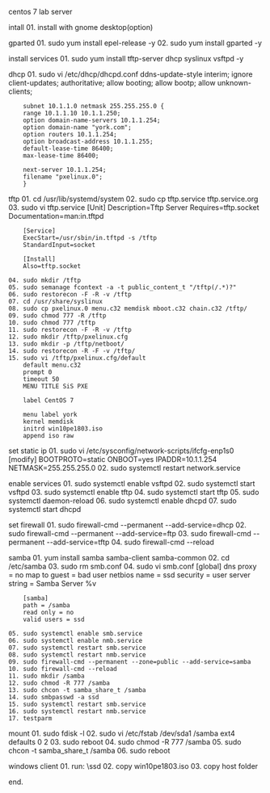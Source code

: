 centos 7 lab server

intall
	01. install with gnome desktop(option)

gparted
	01. sudo yum install epel-release -y
	02. sudo yum install gparted -y

install services
	01. sudo yum install tftp-server dhcp syslinux vsftpd -y

dhcp
	01. sudo vi /etc/dhcp/dhcpd.conf
		ddns-update-style interim;
		ignore client-updates;
		authoritative;
		allow booting;
		allow bootp;
		allow unknown-clients;

		subnet 10.1.1.0 netmask 255.255.255.0 {
		range 10.1.1.10 10.1.1.250;
		option domain-name-servers 10.1.1.254;
		option domain-name "york.com";
		option routers 10.1.1.254;
		option broadcast-address 10.1.1.255;
		default-lease-time 86400;
		max-lease-time 86400;

		next-server 10.1.1.254;
		filename "pxelinux.0";
		}

tftp
	01. cd /usr/lib/systemd/system
	02. sudo cp tftp.service tftp.service.org
	03. sudo vi tftp.service
		[Unit]
		Description=Tftp Server
		Requires=tftp.socket
		Documentation=man:in.tftpd

		[Service]
		ExecStart=/usr/sbin/in.tftpd -s /tftp
		StandardInput=socket

		[Install]
		Also=tftp.socket

	04. sudo mkdir /tftp
	05. sudo semanage fcontext -a -t public_content_t "/tftp(/.*)?"
	06. sudo restorecon -F -R -v /tftp
	07. cd /usr/share/syslinux
	08. sudo cp pxelinux.0 menu.c32 memdisk mboot.c32 chain.c32 /tftp/
	09. sudo chmod 777 -R /tftp
	10. sudo chmod 777 /tftp
	11. sudo restorecon -F -R -v /tftp
	12. sudo mkdir /tftp/pxelinux.cfg
	13. sudo mkdir -p /tftp/netboot/
	14. sudo restorecon -R -F -v /tftp/
	15. sudo vi /tftp/pxelinux.cfg/default
		default menu.c32
		prompt 0
		timeout 50
		MENU TITLE SiS PXE

		label CentOS 7

		menu label york
		kernel memdisk
		initrd win10pe1803.iso
		append iso raw

set static ip
	01. sudo vi /etc/sysconfig/network-scripts/ifcfg-enp1s0
	[modify]
		BOOTPROTO=static
		ONBOOT=yes
		IPADDR=10.1.1.254
		NETMASK=255.255.255.0
	02. sudo systemctl restart network.service

enable services
	01. sudo systemctl enable vsftpd
	02. sudo systemctl start vsftpd
	03. sudo systemctl enable tftp
	04. sudo systemctl start tftp
	05. sudo systemctl daemon-reload
	06. sudo systemctl enable dhcpd
	07. sudo systemctl start dhcpd

set firewall
	01. sudo firewall-cmd --permanent --add-service=dhcp
	02. sudo firewall-cmd --permanent --add-service=ftp
	03. sudo firewall-cmd --permanent --add-service=tftp
	04. sudo firewall-cmd --reload

samba
	01. yum install samba samba-client samba-common
	02. cd /etc/samba
	03. sudo rm smb.conf
	04. sudo vi smb.conf
		[global]
		dns proxy = no
		map to guest = bad user
		netbios name = ssd
		security = user
		server string = Samba Server %v

		[samba]
		path = /samba
		read only = no
		valid users = ssd

	05. sudo systemctl enable smb.service
	06. sudo systemctl enable nmb.service
	07. sudo systemctl restart smb.service
	08. sudo systemctl restart nmb.service
	09. sudo firewall-cmd --permanent --zone=public --add-service=samba
	10. sudo firewall-cmd --reload
	11. sudo mkdir /samba
	12. sudo chmod -R 777 /samba
	13. sudo chcon -t samba_share_t /samba
	14. sudo smbpasswd -a ssd
	15. sudo systemctl restart smb.service
	16. sudo systemctl restart nmb.service
	17. testparm

mount
	01. sudo fdisk -l
	02. sudo vi /etc/fstab
		/dev/sda1 /samba ext4 defaults 0 2
	03. sudo reboot
	04. sudo chmod -R 777 /samba
	05. sudo chcon -t samba_share_t /samba
	06. sudo reboot

windows client
	01. run: \\ssd
	02. copy win10pe1803.iso
	03. copy host folder

end.
